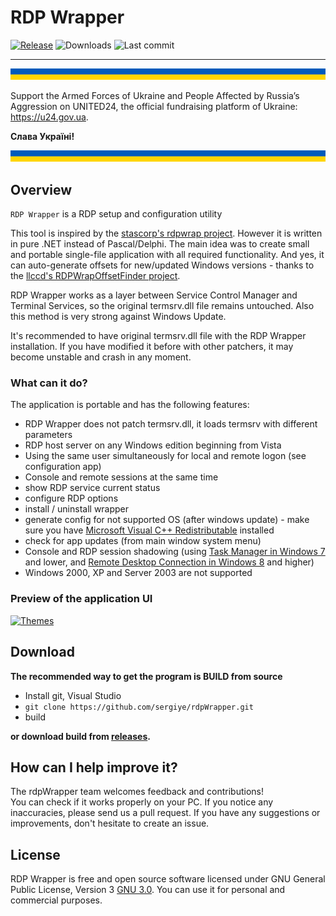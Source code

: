 # RDP Wrapper
[![Release](https://img.shields.io/github/v/release/sergiye/rdpWrapper?style=for-the-badge)](https://github.com/sergiye/rdpWrapper/releases/latest)
![Downloads](https://img.shields.io/github/downloads/sergiye/rdpWrapper/total?style=for-the-badge&color=ff4f42)
![Last commit](https://img.shields.io/github/last-commit/sergiye/rdpWrapper?style=for-the-badge&color=00AD00)

----

[<img src="https://github.com/sergiye/hiberbeeTheme/raw/master/assets/ukraine_flag_bar.png" alt="UA"/>](https://u24.gov.ua)


Support the Armed Forces of Ukraine and People Affected by Russia’s Aggression on UNITED24, the official fundraising platform of Ukraine: https://u24.gov.ua.

**Слава Україні!**

[<img src="https://github.com/sergiye/hiberbeeTheme/raw/master/assets/ukraine_flag_bar.png" alt="UA"/>](https://u24.gov.ua)

## Overview

`RDP Wrapper` is a RDP setup and configuration utility

This tool is inspired by the [stascorp's rdpwrap project](https://github.com/stascorp/rdpwrap).
However it is written in pure .NET instead of Pascal/Delphi.
The main idea was to create small and portable single-file application with all required functionality.
And yes, it can auto-generate offsets for new/updated Windows versions - thanks to the [llccd's RDPWrapOffsetFinder project](https://github.com/llccd/RDPWrapOffsetFinder).

RDP Wrapper works as a layer between Service Control Manager and Terminal Services, so the original termsrv.dll file remains untouched. Also this method is very strong against Windows Update.

It's recommended to have original termsrv.dll file with the RDP Wrapper installation. If you have modified it before with other patchers, it may become unstable and crash in any moment.

### What can it do?

The application is portable and has the following features:
 - RDP Wrapper does not patch termsrv.dll, it loads termsrv with different parameters
 - RDP host server on any Windows edition beginning from Vista
 - Using the same user simultaneously for local and remote logon (see configuration app)
 - Console and remote sessions at the same time
 - show RDP service current status
 - configure RDP options
 - install / uninstall wrapper
 - generate config for not supported OS (after windows update) - make sure you have [Microsoft Visual C++ Redistributable](https://learn.microsoft.com/en-us/cpp/windows/latest-supported-vc-redist?view=msvc-170#visual-studio-2015-2017-2019-and-2022) installed
 - check for app updates (from main window system menu)
 - Console and RDP session shadowing (using [Task Manager in Windows 7](http://cdn.freshdesk.com/data/helpdesk/attachments/production/1009641577/original/remote_control.png?1413476051) and lower, and [Remote Desktop Connection in Windows 8](http://woshub.com/rds-shadow-how-to-connect-to-a-user-session-in-windows-server-2012-r2/) and higher)
 - Windows 2000, XP and Server 2003 are not supported

### Preview of the application UI

[<img src="https://github.com/sergiye/rdpWrapper/raw/master/preview.png" alt="Themes" width="300"/>](https://raw.githubusercontent.com/sergiye/rdpWrapper/master/preview.png)


## Download

**The recommended way to get the program is BUILD from source**
- Install git, Visual Studio
- `git clone https://github.com/sergiye/rdpWrapper.git`
- build

**or download build from [releases](https://github.com/sergiye/rdpWrapper/releases).**

## How can I help improve it?
The rdpWrapper team welcomes feedback and contributions!<br/>
You can check if it works properly on your PC. If you notice any inaccuracies, please send us a pull request. If you have any suggestions or improvements, don't hesitate to create an issue.

## License

RDP Wrapper is free and open source software licensed under GNU General Public License, Version 3 [GNU 3.0](https://www.gnu.org/licenses/gpl-3.0.html). You can use it for personal and commercial purposes.
